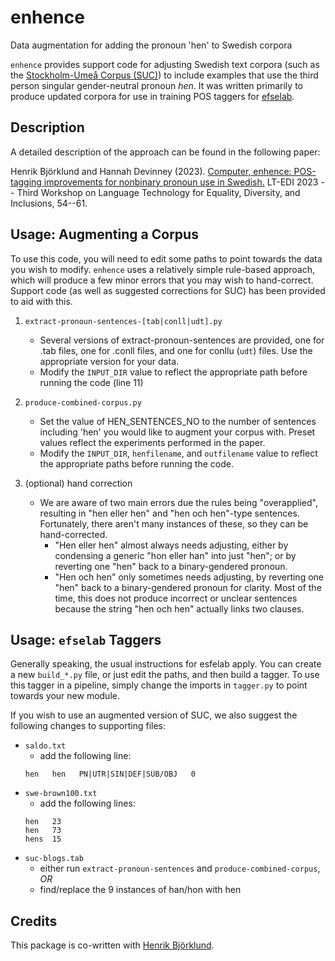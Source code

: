 # enhence
Data augmentation for adding the pronoun 'hen' to Swedish corpora

`enhence` provides support code for adjusting Swedish text corpora (such as the [Stockholm-Umeå Corpus (SUC)](https://www.ling.su.se/english/nlp/corpora-and-resources/suc)) to include examples that use the third person singular gender-neutral pronoun _hen_. It was written primarily to produce updated corpora for use in training POS taggers for [efselab](https://github.com/robertostling/efselab).

## Description

A detailed description of the approach can be found in the following paper:

Henrik Björklund and Hannah Devinney (2023). [Computer, enhence: POS-tagging improvements for nonbinary pronoun use in Swedish.](https://sites.google.com/view/lt-edi-2023/proceedings) LT-EDI 2023 -- Third Workshop on Language Technology for Equality, Diversity, and Inclusions, 54--61.

## Usage: Augmenting a Corpus

To use this code, you will need to edit some paths to point towards the data you wish to modify. `enhence` uses a relatively simple rule-based approach, which will produce a few minor errors that you may wish to hand-correct. Support code (as well as suggested corrections for SUC) has been provided to aid with this.

1. `extract-pronoun-sentences-[tab|conll|udt].py`
   - Several versions of extract-pronoun-sentences are provided, one for .tab files, one for .conll files, and one for conllu (`udt`) files. Use the appropriate version for your data.
   - Modify the `INPUT_DIR` value to reflect the appropriate path before running the code (line 11)

2. `produce-combined-corpus.py`
   - Set the value of HEN_SENTENCES_NO to the number of sentences including 'hen' you would like to augment your corpus with. Preset values reflect the experiments performed in the paper. 
   - Modify the `INPUT_DIR`, `henfilename`, and `outfilename` value to reflect the appropriate paths before running the code.

3. (optional) hand correction
   - We are aware of two main errors due the rules being "overapplied", resulting in "hen eller hen" and "hen och hen"-type sentences. Fortunately, there aren't many instances of these, so they can be hand-corrected.
     - "Hen eller hen" almost always needs adjusting, either by condensing a generic "hon eller han" into just "hen"; or by reverting one "hen" back to a binary-gendered pronoun.
     - "Hen och hen" only sometimes needs adjusting, by reverting one "hen" back to a binary-gendered pronoun for clarity. Most of the time, this does not produce incorrect or unclear sentences because the string "hen och hen" actually links two clauses.


## Usage: `efselab` Taggers

Generally speaking, the usual instructions for esfelab apply. You can create a new `build_*.py` file, or just edit the paths, and then build a tagger. To use this tagger in a pipeline, simply change the imports in `tagger.py` to point towards your new module.

If you wish to use an augmented version of SUC, we also suggest the following changes to supporting files:

* `saldo.txt`
  - add the following line:
  ```
  hen   hen   PN|UTR|SIN|DEF|SUB/OBJ   0
  ```
* `swe-brown100.txt`
  - add the following lines:
  ```
  hen   23
  hen   73
  hens  15
  ```
* `suc-blogs.tab`
  - either run `extract-pronoun-sentences` and `produce-combined-corpus`, _OR_
  - find/replace the 9 instances of han/hon with hen 



## Credits

This package is co-written with [Henrik Björklund](https://github.com/henrikb-umu).
